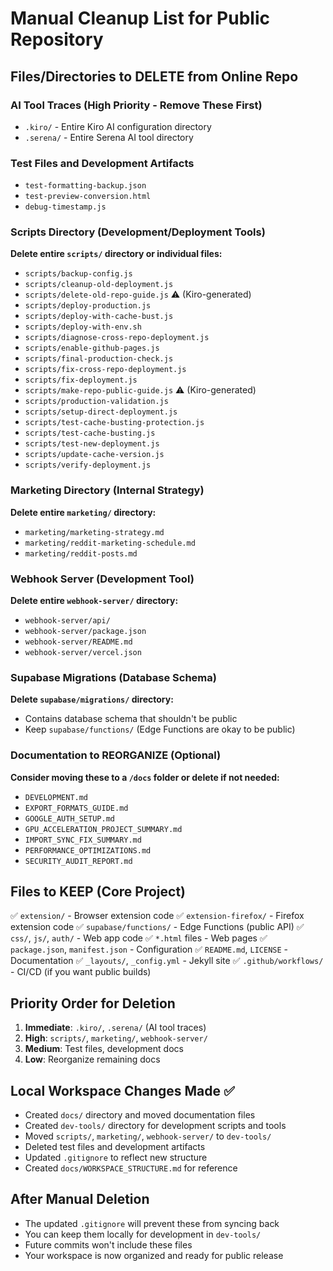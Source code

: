 # Manual Cleanup List for Public Repository

## Files/Directories to DELETE from Online Repo

### AI Tool Traces (High Priority - Remove These First)
- `.kiro/` - Entire Kiro AI configuration directory
- `.serena/` - Entire Serena AI tool directory

### Test Files and Development Artifacts
- `test-formatting-backup.json`
- `test-preview-conversion.html`
- `debug-timestamp.js`

### Scripts Directory (Development/Deployment Tools)
**Delete entire `scripts/` directory or individual files:**
- `scripts/backup-config.js`
- `scripts/cleanup-old-deployment.js`
- `scripts/delete-old-repo-guide.js` ⚠️ (Kiro-generated)
- `scripts/deploy-production.js`
- `scripts/deploy-with-cache-bust.js`
- `scripts/deploy-with-env.sh`
- `scripts/diagnose-cross-repo-deployment.js`
- `scripts/enable-github-pages.js`
- `scripts/final-production-check.js`
- `scripts/fix-cross-repo-deployment.js`
- `scripts/fix-deployment.js`
- `scripts/make-repo-public-guide.js` ⚠️ (Kiro-generated)
- `scripts/production-validation.js`
- `scripts/setup-direct-deployment.js`
- `scripts/test-cache-busting-protection.js`
- `scripts/test-cache-busting.js`
- `scripts/test-new-deployment.js`
- `scripts/update-cache-version.js`
- `scripts/verify-deployment.js`

### Marketing Directory (Internal Strategy)
**Delete entire `marketing/` directory:**
- `marketing/marketing-strategy.md`
- `marketing/reddit-marketing-schedule.md`
- `marketing/reddit-posts.md`

### Webhook Server (Development Tool)
**Delete entire `webhook-server/` directory:**
- `webhook-server/api/`
- `webhook-server/package.json`
- `webhook-server/README.md`
- `webhook-server/vercel.json`

### Supabase Migrations (Database Schema)
**Delete `supabase/migrations/` directory:**
- Contains database schema that shouldn't be public
- Keep `supabase/functions/` (Edge Functions are okay to be public)

### Documentation to REORGANIZE (Optional)
**Consider moving these to a `/docs` folder or delete if not needed:**
- `DEVELOPMENT.md`
- `EXPORT_FORMATS_GUIDE.md`
- `GOOGLE_AUTH_SETUP.md`
- `GPU_ACCELERATION_PROJECT_SUMMARY.md`
- `IMPORT_SYNC_FIX_SUMMARY.md`
- `PERFORMANCE_OPTIMIZATIONS.md`
- `SECURITY_AUDIT_REPORT.md`

## Files to KEEP (Core Project)
✅ `extension/` - Browser extension code
✅ `extension-firefox/` - Firefox extension code
✅ `supabase/functions/` - Edge Functions (public API)
✅ `css/`, `js/`, `auth/` - Web app code
✅ `*.html` files - Web pages
✅ `package.json`, `manifest.json` - Configuration
✅ `README.md`, `LICENSE` - Documentation
✅ `_layouts/`, `_config.yml` - Jekyll site
✅ `.github/workflows/` - CI/CD (if you want public builds)

## Priority Order for Deletion
1. **Immediate**: `.kiro/`, `.serena/` (AI tool traces)
2. **High**: `scripts/`, `marketing/`, `webhook-server/`
3. **Medium**: Test files, development docs
4. **Low**: Reorganize remaining docs

## Local Workspace Changes Made ✅
- Created `docs/` directory and moved documentation files
- Created `dev-tools/` directory for development scripts and tools
- Moved `scripts/`, `marketing/`, `webhook-server/` to `dev-tools/`
- Deleted test files and development artifacts
- Updated `.gitignore` to reflect new structure
- Created `docs/WORKSPACE_STRUCTURE.md` for reference

## After Manual Deletion
- The updated `.gitignore` will prevent these from syncing back
- You can keep them locally for development in `dev-tools/`
- Future commits won't include these files
- Your workspace is now organized and ready for public release